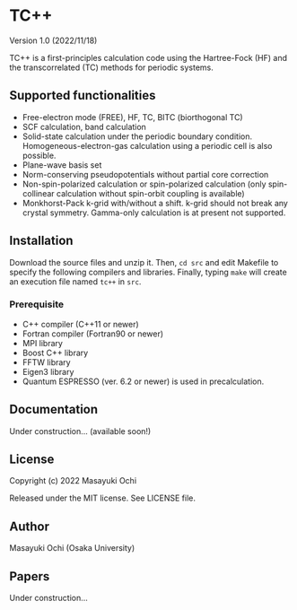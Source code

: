 # TC++
Version 1.0 (2022/11/18)

TC++ is a first-principles calculation code using the Hartree-Fock (HF) and the transcorrelated (TC) methods for periodic systems.

## Supported functionalities
- Free-electron mode (FREE), HF, TC, BITC (biorthogonal TC)
- SCF calculation, band calculation
- Solid-state calculation under the periodic boundary condition. Homogeneous-electron-gas calculation using a periodic cell is also possible.
- Plane-wave basis set
- Norm-conserving pseudopotentials without partial core correction
- Non-spin-polarized calculation or spin-polarized calculation (only spin-collinear calculation without spin-orbit coupling is available)
- Monkhorst-Pack k-grid with/without a shift. k-grid should not break any crystal symmetry. Gamma-only calculation is at present not supported.

## Installation
Download the source files and unzip it. Then, `cd src` and edit Makefile to specify the following compilers and libraries. Finally, typing `make` will create an execution file named `tc++` in `src`.

### Prerequisite
- C++ compiler (C++11 or newer)
- Fortran compiler (Fortran90 or newer)
- MPI library
- Boost C++ library
- FFTW library
- Eigen3 library
- Quantum ESPRESSO (ver. 6.2 or newer) is used in precalculation.

## Documentation
Under construction... (available soon!)

## License
Copyright (c) 2022 Masayuki Ochi

Released under the MIT license. See LICENSE file.

## Author
Masayuki Ochi (Osaka University)

## Papers
Under construction...


